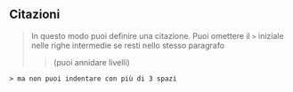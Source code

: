 Citazioni
---------

> In questo modo puoi definire una citazione.
Puoi omettere il `>` iniziale nelle righe intermedie
se resti nello stesso paragrafo
>
>> (puoi annidare livelli)

    > ma non puoi indentare con più di 3 spazi